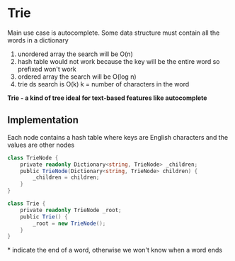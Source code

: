 # Trie

Main use case is autocomplete.
Some data structure must contain all the words in a dictionary

1. unordered array the search will be O(n)
2. hash table would not work because the key will be the entire word so prefixed won't work
3. ordered array the search will be O(log n)
4. trie ds search is O(k) k = number of characters in the word

**Trie - a kind of tree ideal for text-based features like autocomplete**

## Implementation

Each node contains a hash table where keys are English characters and the values are other nodes
<br>
``` C#
class TrieNode {
    private readonly Dictionary<string, TrieNode> _children;
    public TrieNode(Dictionary<string, TrieNode> children) {
        _children = children;
    }
}

class Trie {
    private readonly TrieNode _root;
    public Trie() {
        _root = new TrieNode();
    }
}
```

\* indicate the end of a word, otherwise we won't know when a word ends

<br>
<br>

